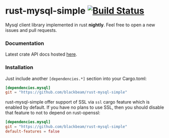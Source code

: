 rust-mysql-simple [![Build Status](https://travis-ci.org/blackbeam/rust-mysql-simple.png?branch=master)](https://travis-ci.org/blackbeam/rust-mysql-simple)
=================
Mysql client library implemented in rust **nightly**. Feel free to open a new issues and pull requests.

### Documentation
Latest crate API docs hosted [here](http://blackbeam.org/doc/mysql/index.html).

### Installation
Just include another `[dependencies.*]` section into your Cargo.toml:

```toml
[dependencies.mysql]
git = "https://github.com/blackbeam/rust-mysql-simple"
```

rust-mysql-simple offer support of SSL via `ssl` cargo feature which is enabled by default. If you have no plans to use SSL, then you should disable that feature to not to depend on rust-openssl:

```toml
[dependencies.mysql]
git = "https://github.com/blackbeam/rust-mysql-simple"
default-features = false
```
